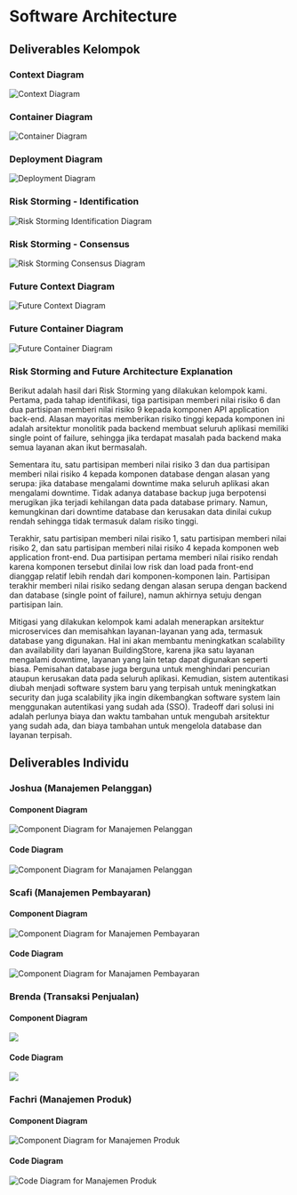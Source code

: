 # Software Architecture

## Deliverables Kelompok

### Context Diagram
![Context Diagram](diagram/ContextDiagram.png)
### Container Diagram
![Container Diagram](diagram/ContainerDiagram.png)
### Deployment Diagram
![Deployment Diagram](diagram/DeploymentDiagram.png)
### Risk Storming - Identification
![Risk Storming Identification Diagram](diagram/RiskStorming_Identification.png)
### Risk Storming - Consensus
![Risk Storming Consensus Diagram](diagram/RiskStorming_Consensus.png)
### Future Context Diagram
![Future Context Diagram](diagram/FutureContextDiagram.png)
### Future Container Diagram
![Future Container Diagram](diagram/FutureContainerDiagram.png)

### Risk Storming and Future Architecture Explanation
Berikut adalah hasil dari Risk Storming yang dilakukan kelompok kami. Pertama, pada tahap identifikasi, tiga partisipan memberi nilai risiko 6 dan dua partisipan memberi nilai risiko 9 kepada komponen API application back-end. Alasan mayoritas memberikan risiko tinggi kepada komponen ini adalah arsitektur monolitik pada backend membuat seluruh aplikasi memiliki single point of failure, sehingga jika terdapat masalah pada backend maka semua layanan akan ikut bermasalah. 

Sementara itu, satu partisipan memberi nilai risiko 3 dan dua partisipan memberi nilai risiko 4 kepada komponen database dengan alasan yang serupa: jika database mengalami downtime maka seluruh aplikasi akan mengalami downtime. Tidak adanya database backup juga berpotensi merugikan jika terjadi kehilangan data pada database primary. Namun, kemungkinan dari downtime database dan kerusakan data dinilai cukup rendah sehingga tidak termasuk dalam risiko tinggi. 

Terakhir, satu partisipan memberi nilai risiko 1, satu partisipan memberi nilai risiko 2, dan satu partisipan memberi nilai risiko 4 kepada komponen web application front-end. Dua partisipan pertama memberi nilai risiko rendah karena komponen tersebut dinilai low risk dan load pada front-end dianggap relatif lebih rendah dari komponen-komponen lain. Partisipan terakhir memberi nilai risiko sedang dengan alasan serupa dengan backend dan database (single point of failure), namun akhirnya setuju dengan partisipan lain.

Mitigasi yang dilakukan kelompok kami adalah menerapkan arsitektur microservices dan memisahkan layanan-layanan yang ada, termasuk database yang digunakan. Hal ini akan membantu meningkatkan scalability dan availability dari layanan BuildingStore, karena jika satu layanan mengalami downtime, layanan yang lain tetap dapat digunakan seperti biasa. Pemisahan database juga berguna untuk menghindari pencurian ataupun kerusakan data pada seluruh aplikasi. Kemudian, sistem autentikasi diubah menjadi software system baru yang terpisah untuk meningkatkan security dan juga scalability jika ingin dikembangkan software system lain menggunakan autentikasi yang sudah ada (SSO). Tradeoff dari solusi ini adalah perlunya biaya dan waktu tambahan untuk mengubah arsitektur yang sudah ada, dan biaya tambahan untuk mengelola database dan layanan terpisah.

## Deliverables Individu
### Joshua (Manajemen Pelanggan)
#### Component Diagram
![Component Diagram for Manajemen Pelanggan](diagram/Joshua_ComponentDiagram.png)
#### Code Diagram
![Component Diagram for Manajamen Pelanggan](diagram/Joshua_CodeDiagram.png)


### Scafi (Manajemen Pembayaran)
#### Component Diagram
![Component Diagram for Manajemen Pembayaran](diagram/Scafi_ComponentDiagram.png)
#### Code Diagram
![Component Diagram for Manajamen Pembayaran](diagram/Scafi_CodeDiagram.png)

### Brenda (Transaksi Penjualan)
#### Component Diagram
<img src="image/transaksi_image_1.png">

#### Code Diagram
<img src="image/transaksi_image_2.png">

### Fachri (Manajemen Produk)
#### Component Diagram
![Component Diagram for Manajemen Produk](diagram/Fachri_ComponentDiagram.png)
#### Code Diagram
![Code Diagram for Manajemen Produk](diagram/Fachri_CodeDiagram.png)